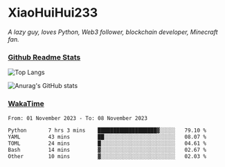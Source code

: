 # XiaoHuiHui233

*A lazy guy, loves Python, Web3 follower, blockchain developer, Minecraft fan.*

### [Github Readme Stats](https://github.com/anuraghazra/github-readme-stats)

![Top Langs](https://github-readme-stats.vercel.app/api/top-langs/?username=XiaoHuiHui233&layout=compact&theme=github_dark)

![Anurag's GitHub stats](https://github-readme-stats.vercel.app/api?username=XiaoHuiHui233&show_icons=true&theme=github_dark)

### [WakaTime](https://wakatime.com)

<!--START_SECTION:waka-->

```txt
From: 01 November 2023 - To: 08 November 2023

Python       7 hrs 3 mins    ███████████████████▓░░░░░   79.10 %
YAML         43 mins         ██░░░░░░░░░░░░░░░░░░░░░░░   08.07 %
TOML         24 mins         █░░░░░░░░░░░░░░░░░░░░░░░░   04.61 %
Bash         14 mins         ▓░░░░░░░░░░░░░░░░░░░░░░░░   02.67 %
Other        10 mins         ▓░░░░░░░░░░░░░░░░░░░░░░░░   02.03 %
```

<!--END_SECTION:waka-->
